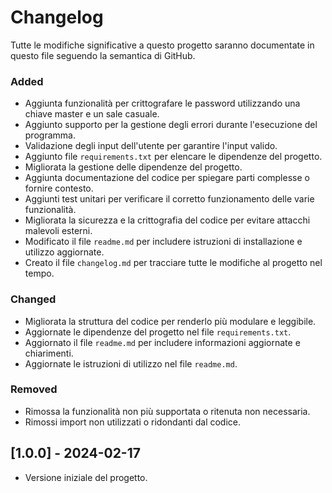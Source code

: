 # Changelog

Tutte le modifiche significative a questo progetto saranno documentate in questo file seguendo la semantica di GitHub.


### Added
- Aggiunta funzionalità per crittografare le password utilizzando una chiave master e un sale casuale.
- Aggiunto supporto per la gestione degli errori durante l'esecuzione del programma.
- Validazione degli input dell'utente per garantire l'input valido.
- Aggiunto file `requirements.txt` per elencare le dipendenze del progetto.
- Migliorata la gestione delle dipendenze del progetto.
- Aggiunta documentazione del codice per spiegare parti complesse o fornire contesto.
- Aggiunti test unitari per verificare il corretto funzionamento delle varie funzionalità.
- Migliorata la sicurezza e la crittografia del codice per evitare attacchi malevoli esterni.
- Modificato il file `readme.md` per includere istruzioni di installazione e utilizzo aggiornate.
- Creato il file `changelog.md` per tracciare tutte le modifiche al progetto nel tempo.

### Changed
- Migliorata la struttura del codice per renderlo più modulare e leggibile.
- Aggiornate le dipendenze del progetto nel file `requirements.txt`.
- Aggiornato il file `readme.md` per includere informazioni aggiornate e chiarimenti.
- Aggiornate le istruzioni di utilizzo nel file `readme.md`.

### Removed
- Rimossa la funzionalità non più supportata o ritenuta non necessaria.
- Rimossi import non utilizzati o ridondanti dal codice.

## [1.0.0] - 2024-02-17
- Versione iniziale del progetto.

